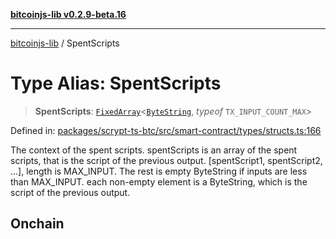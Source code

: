 [**bitcoinjs-lib v0.2.9-beta.16**](../README.md)

***

[bitcoinjs-lib](../README.md) / SpentScripts

# Type Alias: SpentScripts

> **SpentScripts**: [`FixedArray`](FixedArray.md)\<[`ByteString`](ByteString.md), *typeof* `TX_INPUT_COUNT_MAX`\>

Defined in: [packages/scrypt-ts-btc/src/smart-contract/types/structs.ts:166](https://github.com/sCrypt-Inc/scrypt-btc-mono/blob/7d2760b2d3565565fcb011792878d3764e0701be/packages/scrypt-ts-btc/src/smart-contract/types/structs.ts#L166)

The context of the spent scripts.
spentScripts is an array of the spent scripts, that is the script of the previous output. [spentScript1, spentScript2, ...], length is MAX_INPUT. The rest is empty ByteString if inputs are less than MAX_INPUT.
each non-empty element is a ByteString, which is the script of the previous output.

## Onchain
